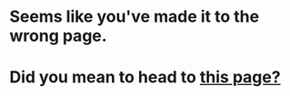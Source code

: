 # Seems like you've made it to the wrong page.
# Did you mean to head to <a href="https://ccc-chavez.github.io/gam/pages/main.html">this page?</a>
